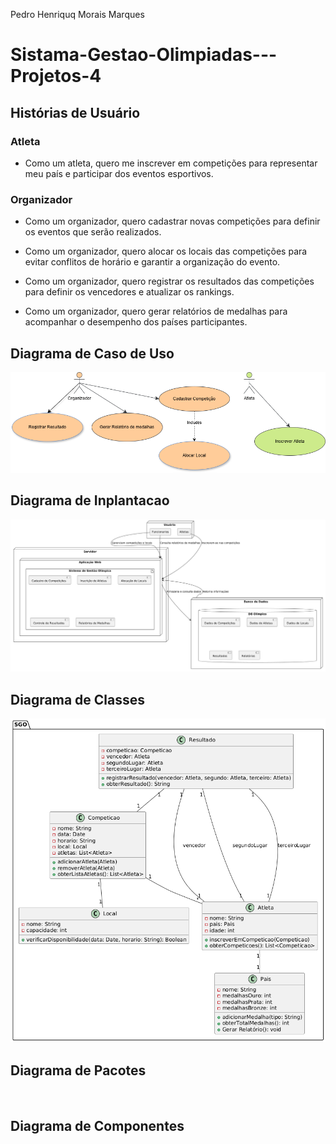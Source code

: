 Pedro Henriquq Morais Marques


# Sistama-Gestao-Olimpiadas---Projetos-4

## Histórias de Usuário
### Atleta

- Como um atleta, quero me inscrever em competições para representar meu país e participar dos eventos esportivos.

### Organizador

- Como um organizador, quero cadastrar novas competições para definir os eventos que serão realizados.

- Como um organizador, quero alocar os locais das competições para evitar conflitos de horário e garantir a organização do evento.

- Como um organizador, quero registrar os resultados das competições para definir os vencedores e atualizar os rankings.

- Como um organizador, quero gerar relatórios de medalhas para acompanhar o desempenho dos países participantes.

## Diagrama de Caso de Uso
![](https://github.com/MoraisGordo/Sistama-Gestao-Olimpiadas---Projetos-4/blob/main/Imagens/Diagrama%20de%20Caso%20de%20Uso.png)

## Diagrama de Inplantacao
![](https://github.com/MoraisGordo/Sistama-Gestao-Olimpiadas---Projetos-4/blob/main/Imagens/Diagrama%20de%20Implantacao.png)

## Diagrama de Classes
![](https://github.com/MoraisGordo/Sistama-Gestao-Olimpiadas---Projetos-4/blob/main/Imagens/Diagrama-de-Classes.png)

## Diagrama de Pacotes
![]()

## Diagrama de Componentes
![]()

